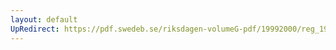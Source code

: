 ```yaml
---
layout: default
UpRedirect: https://pdf.swedeb.se/riksdagen-volumeG-pdf/19992000/reg_19992000/reg_19992000_0157.pdf
---
```

